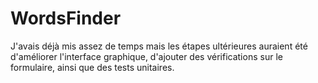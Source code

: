 # WordsFinder
J'avais déjà mis assez de temps mais les étapes ultérieures auraient été d'améliorer l'interface graphique, d'ajouter des vérifications sur le formulaire, ainsi que des tests unitaires.
